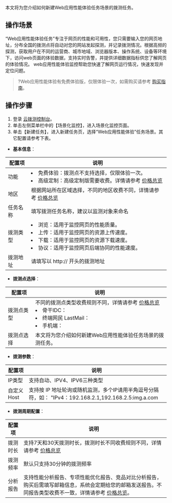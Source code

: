 本文将为您介绍如何新建Web应用性能体验任务场景的拨测任务。

## 操作场景

“Web应用性能体验任务”专注于网页的性能和可用性，您只需要输入您的网页地址，分布全国的拨测点将自动对您的网站发起探测，并记录拨测情况。根据高频的探测，获取用户在不同的运营商、城市地域、浏览器版本、操作系统、设备等环境下，访问web页面的体验数据，支持实时告警，并提供详细数据指标供您了解网页的体验情况。
web应用性能体验监控帮助您快速了解网页运行情况，快速发现并定位问题。

> ?Web应用性能体验有免费体验版，仅限体验一次，如需购买请参考 [购买指南](#)。

## 操作步骤

1. 登录 [云拨测控制台](https://console.cloud.tencent.com/catpro)。
2. 单击左侧菜单栏中的【场景化监控】，进入场景化监控页面。
3. 单击【新建任务】，进入新建任务页，选择“Web应用性能体验”任务场景。其它配置请参考下表。

- **基本信息**：

| 配置项| 说明 | 
|---------|---------|
|功能|<li>免费体验：拨测点不支持选择，仅限体验一次。</li><li>高级定制：高级定制版需要收费。详情请参考 [价格总览](#)</li>
| 地区 |根据网站所在区域选择，不同的地区收费不同，详情请参考 [价格总览](#) | 
|任务名称|填写拨测任务名称，建议以监测对象来命名|
|拨测类型|<li>浏览：适用于监控网页的性能质量。</li><li>上传：适用于监控网页的资源上传速度。</li><li>下载：适用于监控网页的资源下载速度。</li><li>协议：适用于监控网页后端协同的性能速度。</li>|
|拨测地址|请填写以 http:// 开头的拨测地址|

- **拨测点选择**：

| 配置项     | 说明                                                         |
| ---------- | ------------------------------------------------------------ |
| 拨测点类型 | 不同的拨测点类型收费规则不同，详情请参考 [价格总览](#)<br> <li>骨干IDC：</li> <li>终端网民 LastMail：</li><li>手机端：</li> |
| 拨测点选择 | 本文将为您介绍如何新建Web应用性能体验任务场景的拨测任务。    |

- **拨测参数**：

| 配置项      | 说明                                                         |
| ----------- | ------------------------------------------------------------ |
| IP类型      | 支持自动、IPV4、IPV6三种类型                                 |
| 自定义 Host | 支持按 IP 地址轮询或随机监测，多个IP请用半角逗号分隔符，如： "IPv4：192.168.2.1,192.168.2.5:img.a.com |

- **拨测周期配置**：

| 配置项   | 说明                                                         |
| -------- | ------------------------------------------------------------ |
| 拨测时长 | 支持7天和30天拨测时长，拨测时长不同收费规则不同，详情请参考 [价格总览](#) |
| 拨测频率 | 默认只支持30分钟的拨测频率                                   |
| 分析报告 | 支持性能分析报告、专项性能优化报告、竞品对比分析报告，购买后需填写邮箱信息，系统会定期给您的邮箱发送报告。不同报告类型收费不一致，详情请参考 [价格总览](#)。 |



